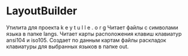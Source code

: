 # LayoutBuilder
Утилита для проекта k e y t u l l e . o r g
Читает файлы с символами языка в папке langs.
Читает карты расположения клавиш клавиатур ansi104 и iso105.
Создает по данным картам файлы раскладок клавиатуры для выбранных языков в папке out.
